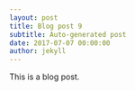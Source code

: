 ```yaml
---
layout: post
title: Blog post 9
subtitle: Auto-generated post
date: 2017-07-07 00:00:00
author: jekyll
---
```


This is a blog post.
